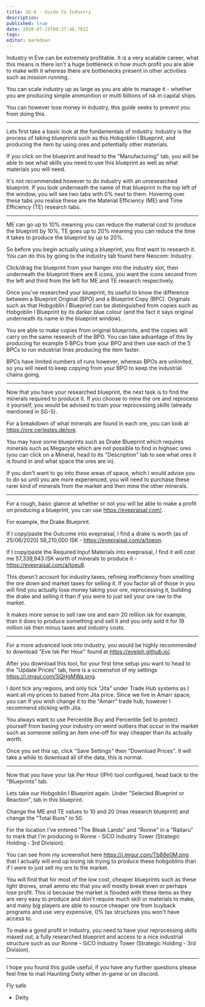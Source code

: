 ```yaml
---
title: SG-6 - Guide to Industry
description: 
published: true
date: 2020-07-15T00:27:46.761Z
tags: 
editor: markdown
---
```


Industry in Eve can be extremely profitable.  It is a very scalable career, what this means is there isn't a huge bottleneck in how much profit you are able to make with it whereas there are bottlenecks present in other activities such as mission running.

You can scale industry up as large as you are able to manage it - whether you are producing simple ammunition or multi billions of isk in capital ships.

You can however lose money in industry, this guide seeks to prevent you from doing this.

---
Lets first take a basic look at the fundamentals of industry.  Industry is the process of taking blueprints such as this Hobgoblin I Blueprint, and producing the item by using ores and potentially other materials.

If you click on the blueprint and head to the "Manufacturing" tab, you will be able to see what skills you need to use this blueprint as well as what materials you will need.

It's not recommended however to do industry with an unresearched blueprint.  If you look underneath the name of that blueprint in the top left of the window, you will see two tabs with 0% next to them.  Hovering over these tabs you realise these are the Material Efficiency (ME) and Time Efficiency (TE) research tabs.

---
ME can go up to 10% meaning you can reduce the material cost to produce the blueprint by 10%, TE goes up to 20% meaning you can reduce the time it takes to produce the blueprint by up to 20%.

So before you begin actually using a blueprint, you first want to research it.  You can do this by going to the industry tab found here Neocom: Industry.

Click/drag the blueprint from your hanger into the industry slot, then underneath the blueprint there are 6 icons, you want the icons second from the left and third from the left for ME and TE research respectively.

Once you've researched your blueprint, its useful to know the difference between a Blueprint Original (BPO) and a Blueprint Copy (BPC).  Originals such as that Hobgoblin I Blueprint can be distinguished from copies such as Hobgoblin I Blueprint by its darker blue colour (and the fact it says original underneath its name in the blueprint window).

You are able to make copies from original blueprints, and the copies will carry on the same research of the BPO.  You can take advantage of this by producing for example 5 BPCs from your BPO and then use each of the 5 BPCs to run industrial lines producing the item faster.

BPCs have limited numbers of runs however, whereas BPOs are unlimited, so you will need to keep copying from your BPO to keep the industrial chains going.

---
Now that you have your researched blueprint, the next task is to find the minerals required to produce it.  If you choose to mine the ore and reprocess it yourself, you would be advised to train your reprocessing skills (already mentioned in SG-5).

For a breakdown of what minerals are found in each ore, you can look at https://ore.cerlestes.de/ore.

You may have some blueprints such as Drake Blueprint which requires minerals such as Megacyte which are not possible to find in highsec ores (you can click on a Mineral, head to its "Description" tab to see what ores it is found in and what space the ores are in).

If you don't want to go into these areas of space, which I would advise you to do so until you are more experienced, you will need to purchase these rarer kind of minerals from the market and then mine the other minerals.

---
For a rough, basic glance at whether or not you will be able to make a profit on producing a blueprint, you can use https://evepraisal.com/.

For example, the Drake Blueprint.

If I copy/paste the Outcome into evepraisal, I find a drake is worth (as of 25/06/2020) 58,210,000 ISK - https://evepraisal.com/a/toeon.

If I copy/paste the Required Input Materials into evepraisal, I find it will cost me 57,339,943 ISK worth of minerals to produce it - https://evepraisal.com/a/toeu8.

This doesn't account for industry taxes, refining inefficiency from smelting the ore down and market taxes for selling it.  If you factor all of those in you will find you actually lose money taking your ore, reprocessing it, building the drake and selling it than if you were to just sell your ore raw to the market.

It makes more sense to sell raw ore and earn 20 million isk for example, than it does to produce something and sell it and you only sold it for 19 million isk then minus taxes and industry costs.

---
For a more advanced look into industry, you would be highly recommended to download "Eve Isk Per Hour" found at https://eveiph.github.io/.

After you download this tool, for your first time setup you want to head to the "Update Prices" tab, here is a screenshot of my settings https://i.imgur.com/SQHgMWa.png.

I dont tick any regions, and only tick "Jita" under Trade Hub systems as I want all my prices to based from Jita price.  Since we live in Amarr space, you can if you wish change it to the "Amarr" trade hub, however I recommend sticking with Jita.

You always want to use Percentile Buy and Percentile Sell to protect yourself from basing your industry on weird outliers that occur in the market such as someone selling an item one-off for way cheaper than its actually worth.

Once you set this up, click "Save Settings" then "Download Prices".  It will take a while to download all of the data, this is normal.

---
Now that you have your Isk Per Hour (IPH) tool configured, head back to the "Blueprints" tab.

Lets take our Hobgoblin I Blueprint again.  Under "Selected Blueprint or Reaction", tab in this blueprint.

Change the ME and TE values to 10 and 20 (max research blueprint) and change the "Total Runs" to 50.

For the location I've entered "The Bleak Lands" and "Ronne" in a "Raitaru" to mark that I'm producing in Ronne - SiCO Industry Tower (Strategic Holding - 3rd Division).

You can see from my screenshot here https://i.imgur.com/Tb88e0M.png that I actually will end up losing isk trying to produce these hobgoblins than if I were to just sell my ore to the market.

You will find that for most of the low cost, cheaper blueprints such as these light drones, small ammo etc that you will mostly break even or perhaps lose profit.  This is because the market is flooded with these items as they are very easy to produce and don't require much skill or materials to make, and many big players are able to source cheaper ore from buyback programs and use very expensive, 0% tax structures you won't have access to.

To make a good profit in industry, you need to have your reprocessing skills maxed out, a fully researched blueprint and access to a nice industrial structure such as our Ronne - SiCO Industry Tower (Strategic Holding - 3rd Division).

---
I hope you found this guide useful, if you have any further questions please feel free to mail Haunting Deity either in-game or on discord.

Fly safe
   - Deity